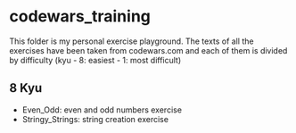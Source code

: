 # codewars_training

This folder is my personal exercise playground. The texts of all the exercises have been taken from codewars.com and each of them is divided by difficulty (kyu - 8: easiest - 1: most difficult)

## 8 Kyu

- Even_Odd: even and odd numbers exercise
- Stringy_Strings: string creation exercise

